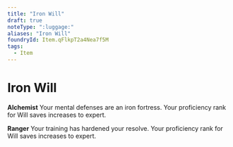 ```yaml
---
title: "Iron Will"
draft: true
noteType: ":luggage:"
aliases: "Iron Will"
foundryId: Item.qFlkpT2a4Nea7f5M
tags:
  - Item
---
```


# Iron Will

**Alchemist** Your mental defenses are an iron fortress. Your proficiency rank for Will saves increases to expert.

**Ranger** Your training has hardened your resolve. Your proficiency rank for Will saves increases to expert.
